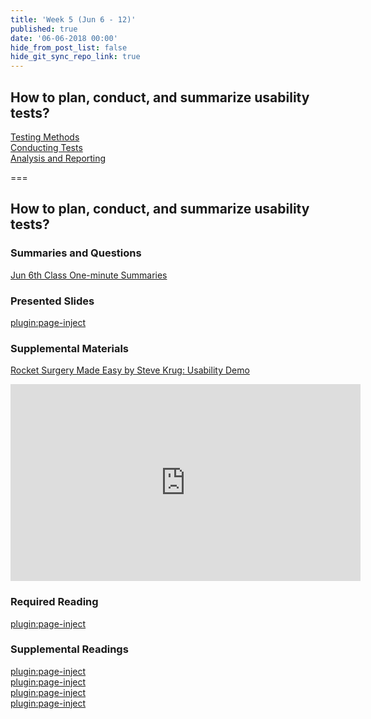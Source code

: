 ```yaml
---
title: 'Week 5 (Jun 6 - 12)'
published: true
date: '06-06-2018 00:00'
hide_from_post_list: false
hide_git_sync_repo_link: true
---
```


## How to plan, conduct, and summarize usability tests?  
[Testing Methods](https://paulhibbitts.net/cmpt-363-182/pdfs/cmpt-363-182-usability-testing.pdf#page=5)  
[Conducting Tests](https://paulhibbitts.net/cmpt-363-182/pdfs/cmpt-363-182-usability-testing.pdf#page=31)  
[Analysis and Reporting](https://paulhibbitts.net/cmpt-363-182/pdfs/cmpt-363-182-usability-testing.pdf#page=101)  

===

## **How to plan, conduct, and summarize usability tests?**

### Summaries and Questions  
[Jun 6th Class One-minute Summaries](https://canvas.sfu.ca/courses/38847/assignments/292815)

### Presented Slides  
[plugin:page-inject](/182/all-slides/week-05)

### Supplemental Materials  
[Rocket Surgery Made Easy by Steve Krug: Usability Demo](https://www.youtube.com/watch?v=QckIzHC99Xc)  
<div class="embed-responsive embed-responsive-4by3"><iframe width="560" height="315" src="https://www.youtube.com/embed/QckIzHC99Xc" frameborder="0" allowfullscreen></iframe></div>

### Required Reading  
[plugin:page-inject](/182/all-readings/week-05)

### Supplemental Readings  
[plugin:page-inject](/182/ux-techniques-guide/how-to-plan-conduct-and-summarize-usability-tests/usability-testing-formal)  
[plugin:page-inject](/182/ux-techniques-guide/how-to-plan-conduct-and-summarize-usability-tests/usability-test-surveys)  
[plugin:page-inject](/182/ux-techniques-guide/how-to-plan-conduct-and-summarize-usability-tests/usability-test-tasks)  
[plugin:page-inject](/182/ux-techniques-guide/how-to-plan-conduct-and-summarize-usability-tests/usability-testing-informal)  
